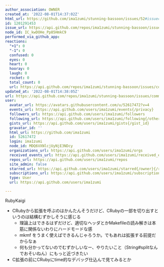 ```yaml
---
author_association: OWNER
created_at: '2022-08-01T14:37:02Z'
html_url: https://github.com/ima1zumi/stunning-bassoon/issues/52#issuecomment-1201291453
id: 1201291453
issue_url: https://api.github.com/repos/ima1zumi/stunning-bassoon/issues/52
node_id: IC_kwDOHe_Pp85HmkC9
performed_via_github_app: 
reactions:
  "+1": 0
  "-1": 0
  confused: 0
  eyes: 0
  heart: 0
  hooray: 0
  laugh: 0
  rocket: 0
  total_count: 0
  url: https://api.github.com/repos/ima1zumi/stunning-bassoon/issues/comments/1201291453/reactions
updated_at: '2022-08-01T14:38:05Z'
url: https://api.github.com/repos/ima1zumi/stunning-bassoon/issues/comments/1201291453
user:
  avatar_url: https://avatars.githubusercontent.com/u/52617472?v=4
  events_url: https://api.github.com/users/ima1zumi/events{/privacy}
  followers_url: https://api.github.com/users/ima1zumi/followers
  following_url: https://api.github.com/users/ima1zumi/following{/other_user}
  gists_url: https://api.github.com/users/ima1zumi/gists{/gist_id}
  gravatar_id: ''
  html_url: https://github.com/ima1zumi
  id: 52617472
  login: ima1zumi
  node_id: MDQ6VXNlcjUyNjE3NDcy
  organizations_url: https://api.github.com/users/ima1zumi/orgs
  received_events_url: https://api.github.com/users/ima1zumi/received_events
  repos_url: https://api.github.com/users/ima1zumi/repos
  site_admin: false
  starred_url: https://api.github.com/users/ima1zumi/starred{/owner}{/repo}
  subscriptions_url: https://api.github.com/users/ima1zumi/subscriptions
  type: User
  url: https://api.github.com/users/ima1zumi

---
```

RubyKaigi

- CRubyから拡張を呼ぶのはかんたんそうだけど、CRubyの一部を切り出すというのは結構むずかしそうに感じる
    - 理論上はできるはずだけど、適切なヘッダとかMakefileの読み解きは本筋に関係ないわりにハードモードな感
    - mkmf をうまく使えばできるんじゃろうか。でもあれは拡張する前提だからなぁ
    - 何も分かってないのでむずかしいなー、やりたいこと（String#splitなんでおそいねん）にもっと近づきたい
- C拡張の前にCRubyにtime的なデバッグ仕込んで見てみるとか
